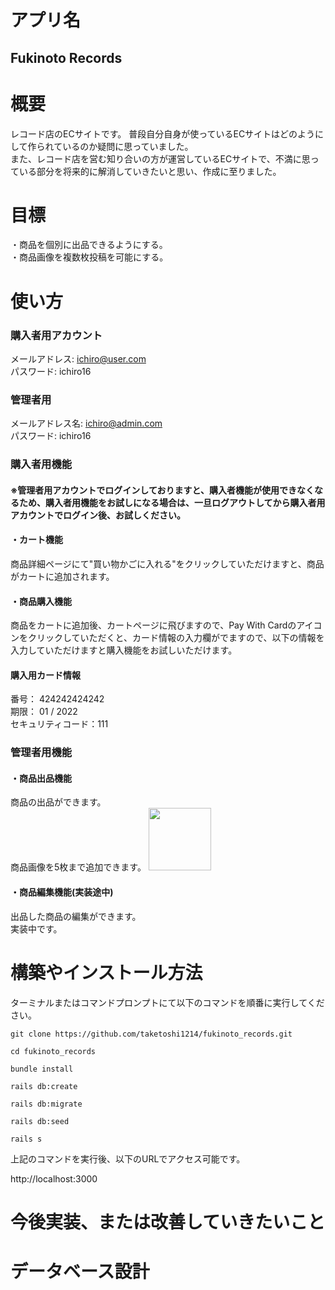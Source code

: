 # アプリ名

## Fukinoto Records

# 概要
レコード店のECサイトです。
普段自分自身が使っているECサイトはどのようにして作られているのか疑問に思っていました。  
また、レコード店を営む知り合いの方が運営しているECサイトで、不満に思っている部分を将来的に解消していきたいと思い、作成に至りました。  

# 目標

・商品を個別に出品できるようにする。  
・商品画像を複数枚投稿を可能にする。  


# 使い方

### 購入者用アカウント
メールアドレス: ichiro@user.com  
パスワード: ichiro16  

### 管理者用
メールアドレス名: ichiro@admin.com  
パスワード: ichiro16  
### 購入者用機能

#### ※管理者用アカウントでログインしておりますと、購入者機能が使用できなくなるため、購入者用機能をお試しになる場合は、一旦ログアウトしてから購入者用アカウントでログイン後、お試しください。

#### ・カート機能

商品詳細ページにて"買い物かごに入れる"をクリックしていただけますと、商品がカートに追加されます。

#### ・商品購入機能

商品をカートに追加後、カートページに飛びますので、Pay With Cardのアイコンをクリックしていただくと、カード情報の入力欄がでますので、以下の情報を入力していただけますと購入機能をお試しいただけます。

#### 購入用カード情報  
番号： 424242424242  
期限： 01 / 2022  
セキュリティコード：111  
### 管理者用機能

#### ・商品出品機能

商品の出品ができます。  
商品画像を5枚まで追加できます。
<img src="images/new_product.png" height="100px;" />

#### ・商品編集機能(実装途中)

出品した商品の編集ができます。  
実装中です。  

# 構築やインストール方法

ターミナルまたはコマンドプロンプトにて以下のコマンドを順番に実行してください。

`git clone https://github.com/taketoshi1214/fukinoto_records.git`

`cd fukinoto_records`

`bundle install`

`rails db:create`

`rails db:migrate`

`rails db:seed`

`rails s`

上記のコマンドを実行後、以下のURLでアクセス可能です。

http://localhost:3000

# 今後実装、または改善していきたいこと

# データベース設計